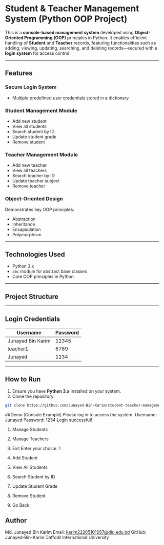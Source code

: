 # Student & Teacher Management System (Python OOP Project)

This is a **console-based management system** developed using **Object-Oriented Programming (OOP)** principles in Python. It enables efficient handling of **Student** and **Teacher** records, featuring functionalities such as adding, viewing, updating, searching, and deleting records—secured with a **login system** for access control.

---

## Features

### Secure Login System
- Multiple predefined user credentials stored in a dictionary

### Student Management Module
- Add new student  
- View all students  
- Search student by ID  
- Update student grade  
- Remove student  

### Teacher Management Module
- Add new teacher  
- View all teachers  
- Search teacher by ID  
- Update teacher subject  
- Remove teacher  

### Object-Oriented Design
Demonstrates key OOP principles:
- Abstraction  
- Inheritance  
- Encapsulation  
- Polymorphism  

---

## Technologies Used
- Python 3.x  
- `abc` module for abstract base classes  
- Core OOP principles in Python  

---

## Project Structure


---

## Login Credentials

| Username            | Password |
|---------------------|----------|
| Junayed Bin Karim   | 12345    |
| teacher1            | 6789     |
| Junayed             | 1234     |

---

## How to Run

1. Ensure you have **Python 3.x** installed on your system.  
2. Clone the repository:

```bash
git clone https://github.com/Junayed-Bin-Karim/student-teacher-management.git
```
##Demo (Console Example)
Please log in to access the system.
Username: Junayed
Password: 1234
Login successful!

1. Manage Students
2. Manage Teachers
3. Exit
Enter your choice: 1

1. Add Student
2. View All Students
3. Search Student by ID
4. Update Student Grade
5. Remove Student
6. Go Back
## Author
Md. Junayed Bin Karim
Email: karim22205101667@diu.edu.bd
GitHub: Junayed-Bin-Karim
Daffodil International University
